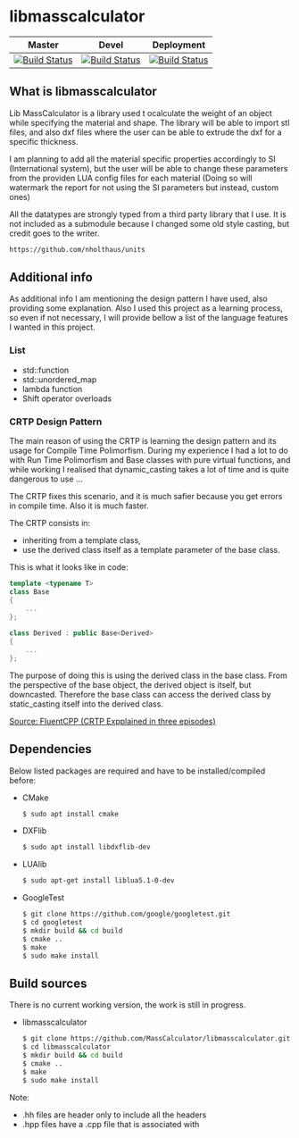 # libmasscalculator

| Master 	| Devel 	| Deployment 	|
|--------	|-------	|------------	|
| [![Build Status](https://travis-ci.com/masscalculator/libmasscalculator.svg?token=SL6RqWzwyVSzbz3qVX6L&branch=master)](https://travis-ci.com/masscalculator/libmasscalculator) |  [![Build Status](https://travis-ci.com/masscalculator/libmasscalculator.svg?token=SL6RqWzwyVSzbz3qVX6L&branch=devel)](https://travis-ci.com/masscalculator/libmasscalculator) | [![Build Status](https://travis-ci.com/masscalculator/libmasscalculator.svg?token=SL6RqWzwyVSzbz3qVX6L&branch=devel)](https://travis-ci.com/masscalculator/libmasscalculator) | 

## What is libmasscalculator

Lib MassCalculator is a library used t ocalculate the weight of an object while specifying the material and shape. The library will be able to import stl files, and also dxf files where the user can be able to extrude the dxf for a specific thickness.

I am planning to add all the material specific properties accordingly to SI (International system), but the user will be able to change these parameters from the providen LUA config files for each material (Doing so will watermark the report for not using the SI parameters but instead, custom ones)

All the datatypes are strongly typed from a third party library that I use. It is not included as a submodule because I changed some old style casting, but credit goes to the writer.

```bash
https://github.com/nholthaus/units
```

## Additional info

As additional info I am mentioning the design pattern I have used, also providing some explanation. Also I used this project as a learning process, so even if not necessary, I will provide bellow a list of the language features I wanted in this project.

### List

* std::function
* std::unordered_map
* lambda function
* Shift operator overloads

### CRTP Design Pattern

The main reason of using the CRTP is learning the design pattern and its usage for Compile Time Polimorfism.
During my experience I had a lot to do with Run Time Polimorfism and Base classes with pure virtual functions, and while working I realised that dynamic_casting takes a lot of time and is quite dangerous to use ...

The CRTP fixes this scenario, and it is much safier because you get errors in compile time. Also it is much faster.

The CRTP consists in:

* inheriting from a template class,
* use the derived class itself as a template parameter of the base class.

This is what it looks like in code:

```cpp
template <typename T>
class Base
{
    ...
};
 
class Derived : public Base<Derived>
{
    ...
};
```

The purpose of doing this is using the derived class in the base class. From the perspective of the base object, the derived object is itself, but downcasted. Therefore the base class can access the derived class by static_casting itself into the derived class.

[Source: FluentCPP (CRTP Expplained in three episodes)](https://www.fluentcpp.com/2017/05/12/curiously-recurring-template-pattern/)

## Dependencies

Below listed packages are required and have to be installed/compiled before:

* CMake
  ```bash
  $ sudo apt install cmake
  ```

* DXFlib
  ```bash
  $ sudo apt install libdxflib-dev
  ```

* LUAlib
  ```bash
  $ sudo apt-get install liblua5.1-0-dev
  ```

* GoogleTest
  ```bash
  $ git clone https://github.com/google/googletest.git
  $ cd googletest
  $ mkdir build && cd build
  $ cmake ..
  $ make 
  $ sudo make install
  ```

## Build sources

There is no current working version, the work is still in progress.

* libmasscalculator
  ```bash
  $ git clone https://github.com/MassCalculator/libmasscalculator.git
  $ cd libmasscalculator
  $ mkdir build && cd build
  $ cmake ..
  $ make 
  $ sudo make install
  ```

Note: 
* .hh files are header only to include all the headers
* .hpp files have a .cpp file that is associated with